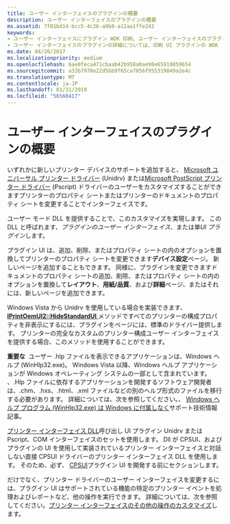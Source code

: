 ```yaml
---
title: ユーザー インターフェイスのプラグインの概要
description: ユーザー インターフェイスのプラグインの概要
ms.assetid: 7f01bd14-bcc5-4c26-a9b8-a12aa1ffe242
keywords:
- ユーザー インターフェイスにプラグイン WDK 印刷、ユーザー インターフェイスのプラグインについて
- ユーザー インターフェイスのプラグインの詳細については、印刷 UI プラグインの WDK
ms.date: 04/20/2017
ms.localizationpriority: medium
ms.openlocfilehash: 6ae0feca471cbaab42b958a8ae98e65918859654
ms.sourcegitcommit: a33b7978e22d5bb9f65ca7056f955319049a2e4c
ms.translationtype: MT
ms.contentlocale: ja-JP
ms.lasthandoff: 01/31/2019
ms.locfileid: "56560417"
---
```

# <a name="introduction-to-user-interface-plug-ins"></a>ユーザー インターフェイスのプラグインの概要





いずれかに新しいプリンター デバイスのサポートを追加すると、 [Microsoft ユニバーサル プリンター ドライバー](microsoft-universal-printer-driver.md) (Unidrv) または[Microsoft PostScript プリンター ドライバー](microsoft-postscript-printer-driver.md) (Pscript) ドライバーのユーザーをカスタマイズすることができますプリンターのプロパティ シートまたはプリンターのドキュメントのプロパティ シートを変更することでインターフェイスです。

ユーザー モード DLL を提供することで、このカスタマイズを実現します。 この DLL と呼ばれます、*プラグインのユーザー インターフェイス*、または単*UI プラグイン*します。

プラグイン UI は、追加、削除、またはプロパティ シートの内のオプションを置換してプリンターのプロパティ シートを変更できます**デバイス設定**ページ。 新しいページを追加することもできます。 同様に、プラグインを変更できますドキュメントのプロパティ シートの追加、削除、またはプロパティ シートの内のオプションを置換して**レイアウト**、**用紙/品質**、および**詳細**ページ、またはそれには、新しいページを追加できます。

Windows Vista から Unidrv を使用している場合を実装できます、 [ **IPrintOemUI2::HideStandardUI** ](https://msdn.microsoft.com/library/windows/hardware/ff554142)メソッドですべてのプリンターの構成プロパティを非表示にするには、プラグインをページには、標準のドライバー提供します。 プリンターの完全なカスタムのプリンター構成ユーザー インターフェイスを提供する場合、このメソッドを使用することができます。

**重要な**  ユーザー .hlp ファイルを表示できるアプリケーションは、Windows ヘルプ (WinHlp32.exe)。 Windows Vista 以降、Windows ヘルプ アプリケーションが Windows オペレーティング システムの一部として含まれています。 、.Hlp ファイルに依存するアプリケーションを開発するソフトウェア開発者は、.chm、.hxs、.html、.xml ファイルなどの別のヘルプ形式のファイルを移行する必要があります。 詳細については、次を参照してください。、 [Windows ヘルプ プログラム (WinHlp32.exe) は Windows に付属しなく](https://go.microsoft.com/fwlink/p/?linkid=80917)サポート技術情報記事。

 

[プリンター インターフェイス DLL](printer-interface-dll.md)呼び出し UI プラグイン Unidrv または Pscript、COM インターフェイスのセットを使用します。 Dll が CPSUI、およびプラグインの UI を使用して実装されているプリンター インターフェイスと対話しない直接 CPSUI ドライバーのプリンター インターフェイス DLL を使用します。 そのため、必ず、 [CPSUI](common-property-sheet-user-interface.md)プラグイン UI を開発する前にセクションします。

だけでなく、プリンター ドライバーのユーザー インターフェイスを変更するには、プラグイン UI はサポートされている機能の特定のプリンター イベントを処理およびレポートなど、他の操作を実行できます。 詳細については、次を参照してください。[プリンター インターフェイスのその他の操作のカスタマイズ](customizing-other-printer-interface-operations.md)します。

 

 




